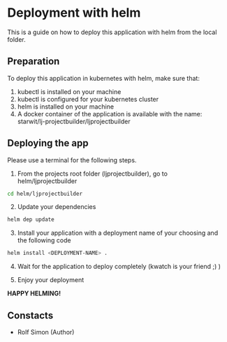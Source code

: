 # Deployment with helm

This is a guide on how to deploy this application with helm from the local folder.

## Preparation

To deploy this application in kubernetes with helm, make sure that:

1. kubectl is installed on your machine
2. kubectl is configured for your kubernetes cluster
3. helm is installed on your machine
4. A docker container of the application is available with the name:  
starwit/lj-projectbuilder/ljprojectbuilder

## Deploying the app

Please use a terminal for the following steps.

1. From the projects root folder (ljprojectbuilder), go to helm/ljprojectbuilder

```bash
cd helm/ljprojectbuilder
```

2. Update your dependencies

```bash
helm dep update
```

3. Install your application with a deployment name of your choosing and the following code

```bash
helm install <DEPLOYMENT-NAME> .
```

4. Wait for the application to deploy completely (kwatch is your friend ;) )

5. Enjoy your deployment

**HAPPY HELMING!**

## Constacts

- Rolf Simon (Author)
